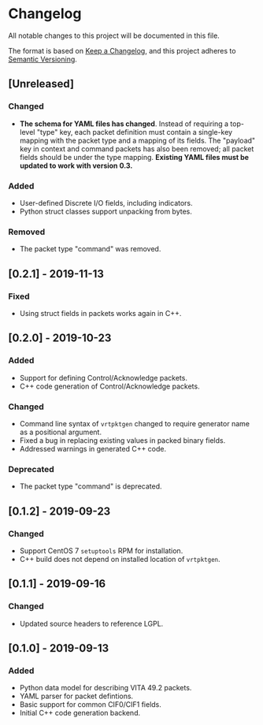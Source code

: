 # Changelog
All notable changes to this project will be documented in this file.

The format is based on [Keep a Changelog](https://keepachangelog.com/en/1.0.0/),
and this project adheres to [Semantic Versioning](https://semver.org/spec/v2.0.0.html).

## [Unreleased]
### Changed
- **The schema for YAML files has changed**.
  Instead of requiring a top-level "type" key, each packet definition must contain a single-key mapping with the packet type and a mapping of its fields.
  The "payload" key in context and command packets has also been removed; all packet fields should be under the type mapping.
  **Existing YAML files must be updated to work with version 0.3.**
### Added
- User-defined Discrete I/O fields, including indicators.
- Python struct classes support unpacking from bytes.
### Removed
- The packet type "command" was removed.

## [0.2.1] - 2019-11-13
### Fixed
- Using struct fields in packets works again in C++.

## [0.2.0] - 2019-10-23
### Added
- Support for defining Control/Acknowledge packets.
- C++ code generation of Control/Acknowledge packets.
### Changed
- Command line syntax of `vrtpktgen` changed to require generator name as a positional argument.
- Fixed a bug in replacing existing values in packed binary fields.
- Addressed warnings in generated C++ code.
### Deprecated
- The packet type "command" is deprecated.

## [0.1.2] - 2019-09-23
### Changed
- Support CentOS 7 `setuptools` RPM for installation.
- C++ build does not depend on installed location of `vrtpktgen`.

## [0.1.1] - 2019-09-16
### Changed
- Updated source headers to reference LGPL.

## [0.1.0] - 2019-09-13
### Added
- Python data model for describing VITA 49.2 packets.
- YAML parser for packet defintions.
- Basic support for common CIF0/CIF1 fields.
- Initial C++ code generation backend.
